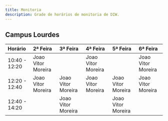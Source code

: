 ```yaml
---
title: Monitoria
description: Grade de horários de monitoria de DIW.
---
```


## Campus Lourdes

| Horário       | 2ª Feira           | 3ª Feira           | 4ª Feira           | 5ª Feira           | 6ª Feira           |
| :------------ | :----------------- | :----------------- | :----------------- | :----------------- | :----------------- |
| 10:40 - 12:20 | Joao Vitor Moreira |                    | Joao Vitor Moreira |                    | Joao Vitor Moreira |
| 12:20 - 12:40 | Joao Vitor Moreira | Joao Vitor Moreira | Joao Vitor Moreira | Joao Vitor Moreira | Joao Vitor Moreira |
| 12:40 - 14:20 |                    | Joao Vitor Moreira |                    | Joao Vitor Moreira |                    |
